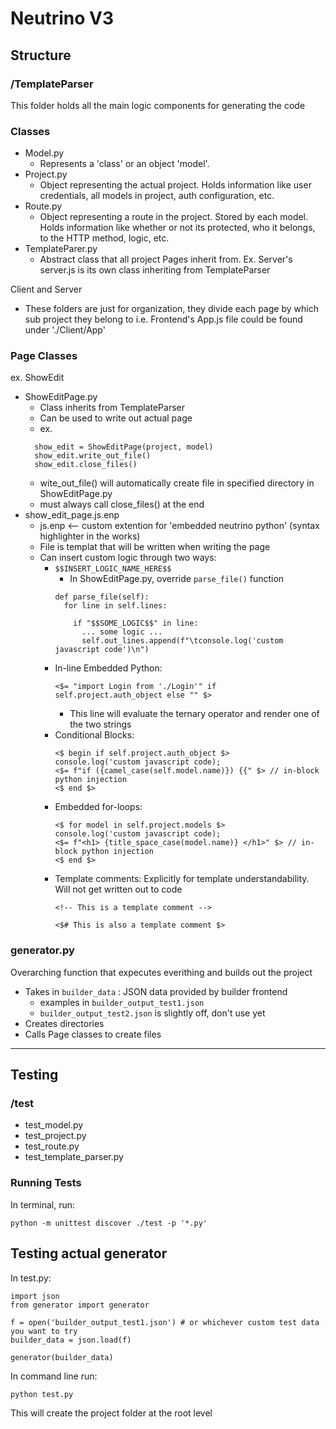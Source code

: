 # Neutrino V3

## Structure

### /TemplateParser
This folder holds all the main logic components for generating the code

### Classes
- Model.py
    - Represents a 'class' or an object 'model'. 
- Project.py
    - Object representing the actual project. Holds information like user credentials, all models in project,
    auth configuration, etc.
- Route.py
    - Object representing a route in the project. Stored by each model. Holds information like whether or not its 
    protected, who it belongs, to the HTTP method, logic, etc. 
- TemplateParer.py
    - Abstract class that all project Pages inherit from.
    Ex. Server's server.js is its own class inheriting from TemplateParser

Client and Server
- These folders are just for organization, they divide each page by which sub project they belong to
  i.e. Frontend's App.js file could be found under './Client/App'

### Page Classes
ex. ShowEdit
- ShowEditPage.py
  - Class inherits from TemplateParser
  - Can be used to write out actual page
  - ex.
  ```
    show_edit = ShowEditPage(project, model)
    show_edit.write_out_file()
    show_edit.close_files()
  ```
  - wite_out_file() will automatically create file in specified directory in ShowEditPage.py
  - must always call close_files() at the end
- show_edit_page.js.enp
  - js.enp <-- custom extention for 'embedded neutrino python' (syntax highlighter in the works)
  - File is templat that will be written when writing the page
  - Can insert custom logic through two ways:
    - `$$INSERT_LOGIC_NAME_HERE$$`
      - In ShowEditPage.py, override `parse_file()` function
      ```
      def parse_file(self):
        for line in self.lines:

          if "$$SOME_LOGIC$$" in line:
            ... some logic ...
            self.out_lines.append(f"\tconsole.log('custom javascript code')\n")
      ```
    - In-line Embedded Python:
      ```
      <$= "import Login from './Login'" if self.project.auth_object else "" $>
      ```
        - This line will evaluate the ternary operator and render one of the two strings
    - Conditional Blocks:
      ```
      <$ begin if self.project.auth_object $>
      console.log('custom javascript code);
      <$= f"if ({camel_case(self.model.name)}) {{" $> // in-block python injection
      <$ end $>
      ```
    - Embedded for-loops:
      ```
      <$ for model in self.project.models $>
      console.log('custom javascript code);
      <$= f"<h1> {title_space_case(model.name)} </h1>" $> // in-block python injection
      <$ end $>
      ```
    - Template comments:
      Explicitly for template understandability. Will not get written out to code
      ```
      <!-- This is a template comment -->

      <$# This is also a template comment $>
      ```

### generator.py
Overarching function that expecutes everithing and builds out the project
- Takes in `builder_data` : JSON data provided by builder frontend
  - examples in `builder_output_test1.json`
  - `builder_output_test2.json` is slightly off, don't use yet
- Creates directories
- Calls Page classes to create files

---

## Testing
### /test
- test_model.py
- test_project.py
- test_route.py
- test_template_parser.py

### Running Tests
In terminal, run: 
```
python -m unittest discover ./test -p '*.py'
```

## Testing actual generator
In test.py:
```
import json
from generator import generator

f = open('builder_output_test1.json') # or whichever custom test data you want to try 
builder_data = json.load(f)

generator(builder_data)
```

In command line run:
```
python test.py
```
This will create the project folder at the root level 